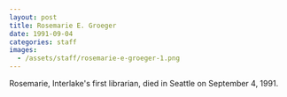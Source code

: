 ```yaml
---
layout: post
title: Rosemarie E. Groeger
date: 1991-09-04
categories: staff
images:
  - /assets/staff/rosemarie-e-groeger-1.png
---
```

Rosemarie, Interlake's first librarian, died in Seattle on September 4, 1991.
